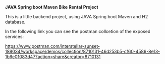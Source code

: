 **JAVA Spring boot Maven Bike Rental Project**

This is a little backend project, using JAVA Spring boot Maven and H2 database.

In the following link you can see the postman collcetion of the exposed services: 

https://www.postman.com/interstellar-sunset-188034/workspace/demos/collection/8710131-46d253b5-cf60-4589-8e13-1b6e01083d47?action=share&creator=8710131
